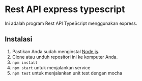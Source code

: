 # Rest API express typescript

Ini adalah program Rest API TypeScript menggunakan express.

## Instalasi

1. Pastikan Anda sudah menginstal [Node.js](https://nodejs.org/).
2. Clone atau unduh repositori ini ke komputer Anda.
3. ```npm install```
4. ```npm start``` untuk menjalankan service
5. ```npm test``` untuk menjalankan unit test dengan mocha
